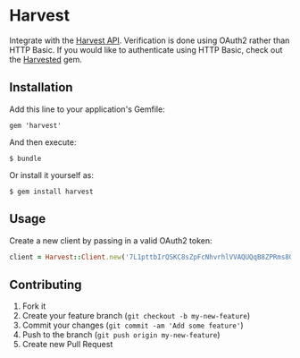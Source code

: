 # Harvest

Integrate with the [Harvest API](http://www.getharvest.com/api).  Verification is done using OAuth2 rather than HTTP Basic.  If you would like to authenticate using HTTP Basic, check out the [Harvested](https://github.com/zmoazeni/harvested) gem.

## Installation

Add this line to your application's Gemfile:

    gem 'harvest'

And then execute:

    $ bundle

Or install it yourself as:

    $ gem install harvest

## Usage

Create a new client by passing in a valid OAuth2 token:

```ruby
client = Harvest::Client.new('7L1pttbIrQSKC8sZpFcNhvrhlVVAQUQqB8ZPRms8GrMrnlS9hEzTVQIAv8rny/b0MFDWyZRieBdcyNEYdt2WSR==')
```

## Contributing

1. Fork it
2. Create your feature branch (`git checkout -b my-new-feature`)
3. Commit your changes (`git commit -am 'Add some feature'`)
4. Push to the branch (`git push origin my-new-feature`)
5. Create new Pull Request
